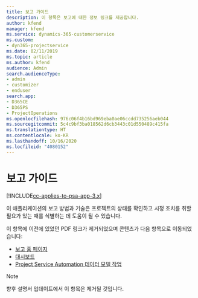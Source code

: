 ```yaml
---
title: 보고 가이드
description: 이 항목은 보고에 대한 정보 링크를 제공합니다.
author: kfend
manager: kfend
ms.service: dynamics-365-customerservice
ms.custom:
- dyn365-projectservice
ms.date: 02/11/2019
ms.topic: article
ms.author: kfend
audience: Admin
search.audienceType:
- admin
- customizer
- enduser
search.app:
- D365CE
- D365PS
- ProjectOperations
ms.openlocfilehash: 976c06f4b16bd969eba0ae06ccdd735256aeb044
ms.sourcegitcommit: 5c4c9bf3ba018562d6cb3443c01d550489c415fa
ms.translationtype: HT
ms.contentlocale: ko-KR
ms.lasthandoff: 10/16/2020
ms.locfileid: "4080152"
---
```

# <a name="reporting-guide"></a>보고 가이드

[!INCLUDE[cc-applies-to-psa-app-3.x](../../includes/cc-applies-to-psa-app-3x.md)]

이 애플리케이션의 보고 방법과 기술은 프로젝트의 상태를 확인하고 시정 조치를 취할 필요가 있는 때를 식별하는 데 도움이 될 수 있습니다. 

이 항목에 이전에 있었던 PDF 링크가 제거되었으며 콘텐츠가 다음 항목으로 이동되었습니다:

- [보고 홈 페이지](../reports-reporting-dynamics-365-project-service.md)
- [대시보드](../reports-dashboards.md)
- [Project Service Automation 데이터 모델 작업](../reports-working-project-service-data-model.md)

> [!NOTE]
> 향후 설명서 업데이트에서 이 항목은 제거될 것입니다. 
